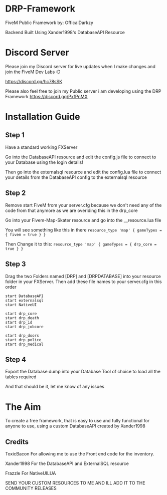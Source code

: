 # DRP-Framework

FiveM Public Framework by: OfficalDarkzy

Backend Built Using Xander1998's DatabaseAPI Resource

# Discord Server

Please join my Discord server for live updates when I make changes and join the FiveM Dev Labs :D

https://discord.gg/hc78sSK

Please also feel free to join my Public server i am developing using the DRP Framework
https://discord.gg/PxfPnMX

# Installation Guide

## Step 1

Have a standard working FXServer

Go into the DatabaseAPI resource and edit the config.js file to connect to your Database using the login details!

Then go into the externalsql resource and edit the config.lua file to connect your details from the DatabaseAPI config to the externalsql resource

## Step 2

Remove start FiveM from your server.cfg because we don't need any of the code from that anymore as we are overiding this in the drp_core

Go into your Fivem-Map-Skater resource and go into the \_\_resource.lua file

You will see something like this in there
`resource_type 'map' { gameTypes = { fivem = true } }`

Then Change it to this:
`resource_type 'map' { gameTypes = { drp_core = true } }`

## Step 3

Drag the two Folders named [DRP] and [DRPDATABASE] into your resource folder in your FXServer. Then add these file names to your server.cfg in this order

```
start DatabaseAPI
start externalsql
start NativeUI

start drp_core
start drp_death
start drp_id
start drp_jobcore

start drp_doors
start drp_police
start drp_medical
```

## Step 4

Export the Database dump into your Database Tool of choice to load all the tables required

And that should be it, let me know of any issues

# The Aim

To create a free framework, that is easy to use and fully functional for anyone to use, using a custom DatabaseAPI created by Xander1998

## Credits

ToxicBacon For allowing me to use the Front end code for the inventory.

Xander1998 For the DatabaseAPI and ExternalSQL resource

Frazzle For NativeUILUA

SEND YOUR CUSTOM RESOURCES TO ME AND ILL ADD IT TO THE COMMUNITY RELEASES
